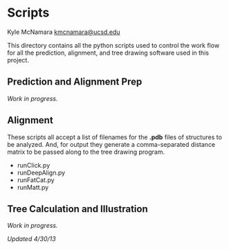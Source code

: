 Scripts
=======

Kyle McNamara
kmcnamara@ucsd.edu

This directory contains all the python scripts used to control the work flow
for all the prediction, alignment, and tree drawing software used in this
project.

Prediction and Alignment Prep
-----------------------------

<i>Work in progress.</i>

Alignment
---------

These scripts all accept a list of filenames for the <b>.pdb</b> files of
structures to be analyzed. And, for output they generate a comma-separated
distance matrix to be passed along to the tree drawing program.

* runClick.py
* runDeepAlign.py
* runFatCat.py
* runMatt.py

Tree Calculation and Illustration
---------------------------------

<i>Work in progress.</i>





<i>Updated 4/30/13</i>
